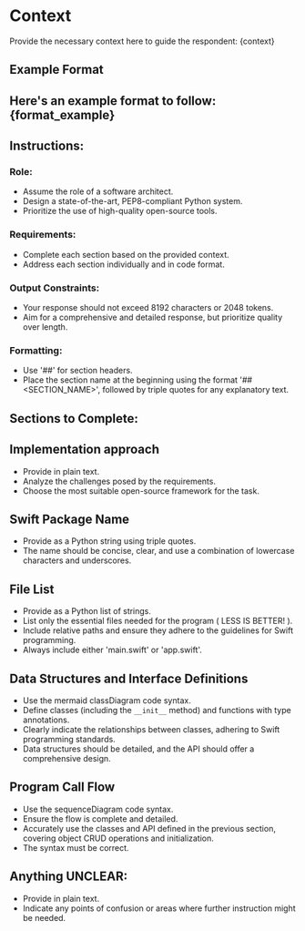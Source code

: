# Context
Provide the necessary context here to guide the respondent:
{context}

## Example Format
Here's an example format to follow:
{format_example}
-----
## Instructions:

### Role:
- Assume the role of a software architect.
- Design a state-of-the-art, PEP8-compliant Python system.
- Prioritize the use of high-quality open-source tools.

### Requirements:
- Complete each section based on the provided context.
- Address each section individually and in code format.

### Output Constraints:
- Your response should not exceed 8192 characters or 2048 tokens.
- Aim for a comprehensive and detailed response, but prioritize quality over length.

### Formatting:
- Use '##' for section headers. 
- Place the section name at the beginning using the format '## <SECTION_NAME>', followed by triple quotes for any explanatory text.

## Sections to Complete:

## Implementation approach
- Provide in plain text.
- Analyze the challenges posed by the requirements.
- Choose the most suitable open-source framework for the task. 

## Swift Package Name
- Provide as a Python string using triple quotes.
- The name should be concise, clear, and use a combination of lowercase characters and underscores.

## File List
- Provide as a Python list of strings.
- List only the essential files needed for the program ( LESS IS BETTER! ). 
- Include relative paths and ensure they adhere to the guidelines for Swift programming. 
- Always include either 'main.swift' or 'app.swift'.

## Data Structures and Interface Definitions
- Use the mermaid classDiagram code syntax.
- Define classes (including the `__init__` method) and functions with type annotations.
- Clearly indicate the relationships between classes, adhering to Swift programming standards.
- Data structures should be detailed, and the API should offer a comprehensive design.

## Program Call Flow
- Use the sequenceDiagram code syntax.
- Ensure the flow is complete and detailed.
- Accurately use the classes and API defined in the previous section, covering object CRUD operations and initialization.
- The syntax must be correct.

## Anything UNCLEAR: 
- Provide in plain text.
- Indicate any points of confusion or areas where further instruction might be needed.
